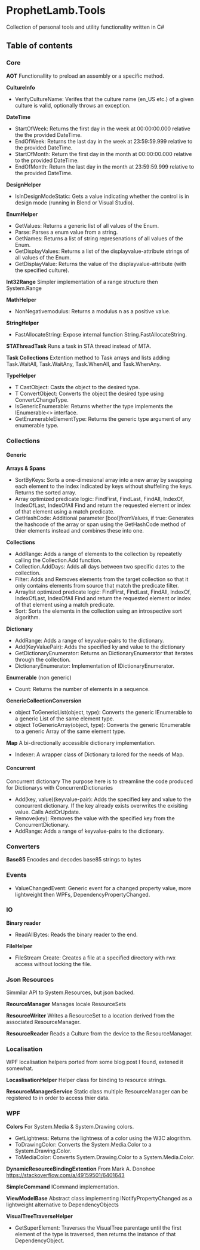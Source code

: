 # ProphetLamb.Tools
Collection of personal tools and utility functionality written in C#

## Table of contents
### Core

<strong>AOT</strong>
Functionallity to preload an assembly or a specific method.

<strong>CultureInfo</strong>
* VerifyCultureName: Verifes that the culture name (en_US etc.) of a given culture is valid, optionally throws an exception.

<strong>DateTime</strong>
* StartOfWeek: Returns the first day in the week at 00:00:00.000 relative the the provided DateTime.
* EndOfWeek: Returns the last day in the week at 23:59:59.999 relative to the provided DateTime.
* StartOfMonth: Return the first day in the month at 00:00:00.000 relative to the provided DateTime.
* EndOfMonth: Return the last day in the month at 23:59:59.999 relative to the provided DateTime.

<strong>DesignHelper</strong>
* IsInDesignModeStatic: Gets a value indicating whether the control is in design mode (running in Blend or Visual Studio).

<strong>EnumHelper</strong>
* GetValues: Returns a generic list of all values of the Enum.
* Parse: Parses a enum value from a string.
* GetNames: Returns a list of string represenations of all values of the Enum.
* GetDisplayValues: Returns a list of the displayvalue-attribute strings of all values of the Enum.
* GetDisplayValue: Returns the value of the displayvalue-attribute (with the specified culture).

<strong>Int32Range</strong>
Simpler implementation of a range structure then System.Range

<strong>MathHelper</strong>
* NonNegativemodulus: Returns a modulus n as a positive value.

<strong>StringHelper</strong>
* FastAllocateString: Expose internal function String.FastAllocateString.

<strong>STAThreadTask</strong>
Runs a task in STA thread instead of MTA.

<strong>Task Collections</strong>
Extention method to Task arrays and lists adding Task.WaitAll, Task.WaitAny, Task.WhenAll, and Task.WhenAny.

<strong>TypeHelper</strong>
* T CastObject<T>: Casts the object to the desired type.
* T ConvertObject<T>: Converts the object the desired type using Convert.ChangeType.
* IsGenericEnumerable: Returns whether the type implements the IEnumerable<> interface.
* GetEnumerableElementType: Returns the generic type argument of any enumerable type.
  
### Collections
#### Generic
<strong>Arrays & Spans</strong>
* SortByKeys: Sorts a one-dimesional array into a new array by swapping each element to the index indicated by keys without shuffeling the keys.
  Returns the sorted array.
* Array optimized predicate logic: FindFirst, FindLast, FindAll, IndexOf, IndexOfLast, IndexOfAll
  Find and return the requested element or index of that element using a match predicate.
* GetHashCode: Additional parameter [bool]fromValues, if true:
  Generates the hashcode of the array or span using the GetHashCode method of thier elements instead and combines these into one.
  
<strong>Collections</strong>
* AddRange: Adds a range of elements to the collection by repeatetly calling the Collection.Add function.
* Collection<Date>.AddDays: Adds all days between two specific dates to the collection.
* Filter: Adds and Removes elements from the target collection so that it only contains elements from source that match the predicate filter.
* Arraylist optimized predicate logic: FindFirst, FindLast, FindAll, IndexOf, IndexOfLast, IndexOfAll
  Find and return the requested element or index of that element using a match predicate.
* Sort: Sorts the elements in the collection using an introspective sort algorithm.
  
<strong>Dictionary</strong>
* AddRange: Adds a range of keyvalue-pairs to the dictionary.
* Add(KeyValuePair): Adds the specified ky and value to the dictionary
* GetDictionaryEnumerator: Returns an DictionaryEnumerator that iterates through the collection.
* DictionaryEnumerator: Implementation of IDictionaryEnumerator.

<strong>Enumerable</strong> (non generic)
* Count: Returns the number of elements in a sequence.

<strong>GenericCollectionConversion</strong>
* object ToGenericList(object, type): Converts the generic IEnumerable to a generic List of the same element type.
* object ToGenericArray(object, type): Converts the generic IEnumerable to a generic Array of the same element type.

<strong>Map</strong>
A bi-directionally accessible dictionary implementation.
* Indexer: A wrapper class of Dictionary tailored for the needs of Map.

#### Concurrent

<string>Concurrent dictionary</strong>
The purpose here is to streamline the code produced for Dictionarys with ConcurrentDictionaries
* Add(key, value)(keyvalue-pair): Adds the specified key and value to the concurrent dictionary. If the key already exists overwrites the exisiting value.
  Calls AddOrUpdate.
* Remove(key): Removes the value with the specified key from the ConcurrentDictionary.
* AddRange: Adds a range of keyvalue-pairs to the dictionary.

### Converters

<strong>Base85</strong>
Encodes and decodes base85 strings to bytes
### Events 
* ValueChangedEvent: Generic event for a changed property value, more lightweight then WPFs, DependencyPropertyChanged.
### IO

<strong>Binary reader</strong>
* ReadAllBytes: Reads the binary reader to the end.

<strong>FileHelper</strong>
* FileStream Create: Creates a file at a specified directory with rwx access without locking the file.
### Json Resources
Simmilar API to System.Resources, but json backed.

<strong>ReourceManager</strong>
Manages locale ResourceSets

<strong>ResourceWriter</strong>
Writes a ResourceSet to a location derived from the associated ResourceManager.

<strong>ResourceReader</strong>
Reads a Culture from the device to the ResourceManager.
### Localisation
WPF localisation helpers ported from some blog post I found, extened it somewhat.

<strong>LocaslisationHelper</strong>
Helper class for binding to resource strings.

<strong>ResourceManagerService</strong>
Static class multiple ResourceManager can be registered to in order to access thier data.
### WPF

<strong>Colors</strong>
For System.Media & System.Drawing colors.
* GetLightness: Returns the lightness of a color using the W3C alogrithm.
* ToDrawingColor: Converts the System.Media.Color to a System.Drawing.Color.
* ToMediaColor: Converts System.Drawing.Color to a System.Media.Color.

<strong>DynamicResourceBindingExtention</strong>
From Mark A. Donohoe https://stackoverflow.com/a/49159501/6401643

<strong>SimpleCommand</strong>
ICommand implementation.

<strong>ViewModelBase</strong>
Abstract class implementing INotifyPropertyChanged as a lightweight alternative to DependencyObjects

<strong>VisualTreeTraverseHelper</strong>
* GetSuperElement: Traverses the VisualTree parentage until the first element of the type is traversed, then returns the instance of that DependencyObject.
